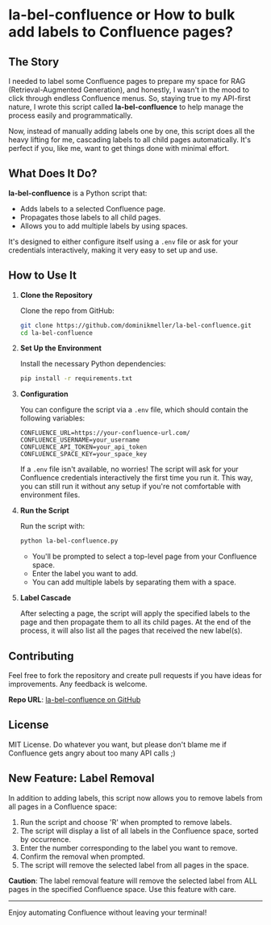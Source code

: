 # la-bel-confluence or How to bulk add labels to Confluence pages?

## The Story

I needed to label some Confluence pages to prepare my space for RAG (Retrieval-Augmented Generation), and honestly, I wasn't in the mood to click through endless Confluence menus. So, staying true to my API-first nature, I wrote this script called **la-bel-confluence** to help manage the process easily and programmatically.

Now, instead of manually adding labels one by one, this script does all the heavy lifting for me, cascading labels to all child pages automatically. It's perfect if you, like me, want to get things done with minimal effort.

## What Does It Do?

**la-bel-confluence** is a Python script that:

- Adds labels to a selected Confluence page.
- Propagates those labels to all child pages.
- Allows you to add multiple labels by using spaces.

It's designed to either configure itself using a `.env` file or ask for your credentials interactively, making it very easy to set up and use.

## How to Use It

1. **Clone the Repository**

   Clone the repo from GitHub:

   ```sh
   git clone https://github.com/dominikmeller/la-bel-confluence.git
   cd la-bel-confluence
   ```

2. **Set Up the Environment**

   Install the necessary Python dependencies:

   ```sh
   pip install -r requirements.txt
   ```

3. **Configuration**

   You can configure the script via a `.env` file, which should contain the following variables:

   ```env
   CONFLUENCE_URL=https://your-confluence-url.com/
   CONFLUENCE_USERNAME=your_username
   CONFLUENCE_API_TOKEN=your_api_token
   CONFLUENCE_SPACE_KEY=your_space_key
   ```

   If a `.env` file isn't available, no worries! The script will ask for your Confluence credentials interactively the first time you run it. This way, you can still run it without any setup if you're not comfortable with environment files.

4. **Run the Script**

   Run the script with:

   ```sh
   python la-bel-confluence.py
   ```

   - You'll be prompted to select a top-level page from your Confluence space.
   - Enter the label you want to add.
   - You can add multiple labels by separating them with a space.
   
5. **Label Cascade**

   After selecting a page, the script will apply the specified labels to the page and then propagate them to all its child pages. At the end of the process, it will also list all the pages that received the new label(s).

## Contributing

Feel free to fork the repository and create pull requests if you have ideas for improvements. Any feedback is welcome.

**Repo URL**: [la-bel-confluence on GitHub](https://github.com/dominikmeller/la-bel-confluence)

## License

MIT License. Do whatever you want, but please don't blame me if Confluence gets angry about too many API calls ;)

## New Feature: Label Removal

In addition to adding labels, this script now allows you to remove labels from all pages in a Confluence space:

1. Run the script and choose 'R' when prompted to remove labels.
2. The script will display a list of all labels in the Confluence space, sorted by occurrence.
3. Enter the number corresponding to the label you want to remove.
4. Confirm the removal when prompted.
5. The script will remove the selected label from all pages in the space.

**Caution**: The label removal feature will remove the selected label from ALL pages in the specified Confluence space. Use this feature with care.

---

Enjoy automating Confluence without leaving your terminal!


